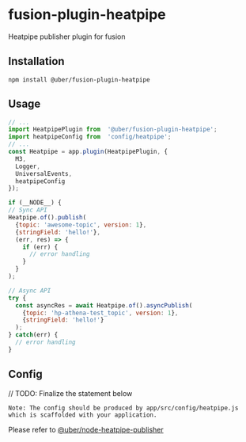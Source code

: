 # fusion-plugin-heatpipe

Heatpipe publisher plugin for fusion

## Installation

```
npm install @uber/fusion-plugin-heatpipe
```

## Usage
```js
// ...
import HeatpipePlugin from  '@uber/fusion-plugin-heatpipe';
import heatpipeConfig from  'config/heatpipe';
// ...
const Heatpipe = app.plugin(HeatpipePlugin, {
  M3,
  Logger,
  UniversalEvents,
  heatpipeConfig
});

if (__NODE__) {
// Sync API
Heatpipe.of().publish(
  {topic: 'awesome-topic', version: 1},
  {stringField: 'hello!'},
  (err, res) => {
    if (err) {
      // error handling
    }
  }
);

// Async API
try {
  const asyncRes = await Heatpipe.of().asyncPublish(
    {topic: 'hp-athena-test_topic', version: 1},
    {stringField: 'hello!'}
  );
} catch(err) {
  // error handling
}
```

## Config
// TODO: Finalize the statement below
```
Note: The config should be produced by app/src/config/heatpipe.js which is scaffolded with your application.
```

Please refer to [@uber/node-heatpipe-publisher](https://code.uberinternal.com/diffusion/MENODE/repository/master/)
